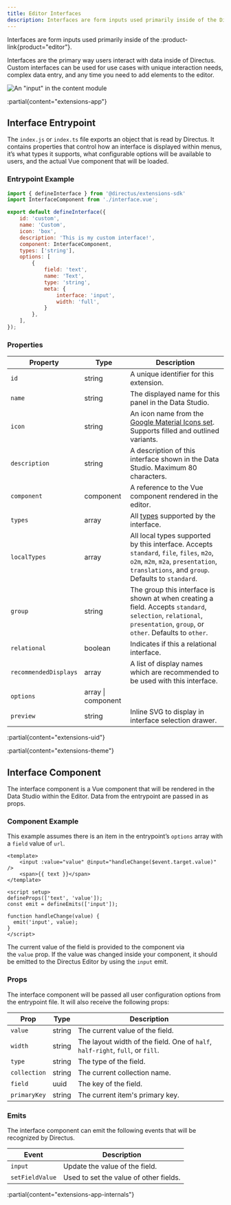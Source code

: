 ```yaml
---
title: Editor Interfaces
description: Interfaces are form inputs used primarily inside of the Directus Editor.
---
```


Interfaces are form inputs used primarily inside of the :product-link{product="editor"}.

Interfaces are the primary way users interact with data inside of Directus. Custom interfaces can be used for use cases with unique interaction needs, complex data entry, and any time you need to add elements to the editor.

![An "input" in the content module](/img/e0712e22-1cda-403b-9903-7e20aa473701.webp)

:partial{content="extensions-app"}

## Interface Entrypoint

The `index.js` or `index.ts` file exports an object that is read by Directus. It contains properties that control how an interface is displayed within menus, it’s what types it supports, what configurable options will be available to users, and the actual Vue component that will be loaded.

### Entrypoint Example

```js
import { defineInterface } from '@directus/extensions-sdk'
import InterfaceComponent from './interface.vue';

export default defineInterface({
	id: 'custom',
	name: 'Custom',
	icon: 'box',
	description: 'This is my custom interface!',
	component: InterfaceComponent,
	types: ['string'],
	options: [
		{
			field: 'text',
			name: 'Text',
			type: 'string',
			meta: {
				interface: 'input',
				width: 'full',
			}
		},
	],
});
```

### Properties

| Property              | Type               | Description                                                                                                                                                                        |
| --------------------- | ------------------ | ---------------------------------------------------------------------------------------------------------------------------------------------------------------------------------- |
| `id`                  | string             | A unique identifier for this extension.                                                                                                                                            |
| `name`                | string             | The displayed name for this panel in the Data Studio.                                                                                                                              |
| `icon`                | string             | An icon name from the [Google Material Icons set](https://fonts.google.com/icons). Supports filled and outlined variants.                                                          |
| `description`         | string             | A description of this interface shown in the Data Studio. Maximum 80 characters.                                                                                                   |
| `component`           | component          | A reference to the Vue component rendered in the editor.                                                                                                                           |
| `types`               | array              | All [types](/guides/data-model/fields) supported by the interface.                                                                                                                     |
| `localTypes`          | array              | All local types supported by this interface. Accepts `standard`, `file`, `files`, `m2o`, `o2m`, `m2m`, `m2a`, `presentation`, `translations`, and `group`. Defaults to `standard`. |
| `group`               | string             | The group this interface is shown at when creating a field. Accepts `standard`, `selection`, `relational`, `presentation`, `group`, or `other`. Defaults to `other`.               |
| `relational`          | boolean            | Indicates if this a relational interface.                                                                                                                                          |
| `recommendedDisplays` | array              | A list of display names which are recommended to be used with this interface.                                                                                                      |
| `options`             | array \| component |                                                                                                                                                                                    | When an array, options contains user-configurable fields that are set when creating or editing the interface.
| `preview`             | string             | Inline SVG to display in interface selection drawer.                                                                                                                               |

:partial{content="extensions-uid"}

:partial{content="extensions-theme"}

## Interface Component

The interface component is a Vue component that will be rendered in the Data Studio within the Editor. Data from the entrypoint are passed in as props.

### Component Example

This example assumes there is an item in the entrypoint’s `options` array with a `field` value of `url`.

```vue
<template>
	<input :value="value" @input="handleChange($event.target.value)" />
	<span>{{ text }}</span>
</template>

<script setup>
defineProps(['text', 'value']);
const emit = defineEmits(['input']);

function handleChange(value) {
  emit('input', value);
}
</script>
```

The current value of the field is provided to the component via the `value` prop. If the value was changed inside your component, it should be emitted to the Directus Editor by using the `input` emit.

### Props

The interface component will be passed all user configuration options from the entrypoint file. It will also receive the following props: 

| Prop         | Type   | Description                                                                    |
| ------------ | ------ | ------------------------------------------------------------------------------ |
| `value`      | string | The current value of the field.                                                |
| `width`      | string | The layout width of the field. One of `half`, `half-right`, `full`, or `fill`. |
| `type`       | string | The type of the field.                                                         |
| `collection` | string | The current collection name.                                                   |
| `field`      | uuid   | The key of the field.                                                          |
| `primaryKey` | string | The current item's primary key.                                                |

### Emits

The interface component can emit the following events that will be recognized by Directus.

| Event           | Description                            |
| --------------- | -------------------------------------- |
| `input`         | Update the value of the field.         |
| `setFieldValue` | Used to set the value of other fields. |

:partial{content="extensions-app-internals"}
